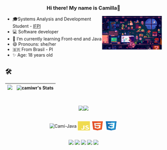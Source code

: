 ### <p align="center"> Hi there! My name is Camilla👋 </p>

 
<div id="about-me">
  <img align="right" width="38%" height="auto" src="./assets/img/progamming.gif" alt="Imagem">
 
- 🎓Systems Analysis and Development Student - <a href="https://www.ifpi.edu.br/picos">IFPI</a></li>
- 💻 Software developer
- 💬 I’m currently learning Front-end and Java
- 😄 Pronouns: she/her
- 🇧🇷 From Brasil - PI
- ✨ Age: 18 years old


</div>

## 🛠 
<div align="center">

|![](https://github-readme-streak-stats.herokuapp.com/?user=camiwr&theme=dark&hide_border=false)|![camiwr's Stats](https://github-readme-stats.vercel.app/api?username=camiwr&theme=tokyonight&hide_icons=true&hide_border=true&count_private=true)|
|---|---|
<br> 

![](http://github-profile-summary-cards.vercel.app/api/cards/repos-per-language?username=camiwr&theme=dark&hide_border=false)![](http://github-profile-summary-cards.vercel.app/api/cards/most-commit-language?username=camiwr&theme=dark&hide_border=false)


<div style="display: inline_block"><br>
  <img align="center" alt="Cami-Java" height="30" width="40" src="https://cdn.jsdelivr.net/gh/devicons/devicon/icons/java/java-plain.svg" />
  <img align="center" alt="Cami-Js" height="30" width="40" src="https://raw.githubusercontent.com/devicons/devicon/master/icons/javascript/javascript-plain.svg">
  <img align="center" alt="Cami-HTML" height="30" width="40" src="https://raw.githubusercontent.com/devicons/devicon/master/icons/html5/html5-original.svg">
  <img align="center" alt="Cami-CSS" height="30" width="40" src="https://raw.githubusercontent.com/devicons/devicon/master/icons/css3/css3-original.svg">
</div>
  
  ##
 
<div> 
  <a href="https://instagram.com/camiwr_" target="_blank"><img src="https://img.shields.io/badge/-Instagram-%23E4405F?style=for-the-badge&logo=instagram&logoColor=white" target="_blank"></a>
  <a href="https://api.whatsapp.com/send?phone=5589994035231" target="_blank"><img src="https://img.shields.io/badge/WhatsApp-25D366?style=for-the-badge&logo=whatsapp&logoColor=white" target="_blank"></a>
  <a href="https://t.me/camiwr" target="_blank"><img src="https://img.shields.io/badge/Telegram-2CA5E0?style=for-the-badge&logo=telegram&logoColor=white" target="_blank"></a> 
  <a href = "mailto:camillasoares818@gmail.com"><img src="https://img.shields.io/badge/Gmail-D14836?style=for-the-badge&logo=gmail&logoColor=white" target="_blank"></a>
  <a href="https://www.linkedin.com/in/camilla-soares-sousa-a790b3196" target="_blank"><img src="https://img.shields.io/badge/-LinkedIn-%230077B5?style=for-the-badge&logo=linkedin&logoColor=white" target="_blank"></a> 
  
</div>
